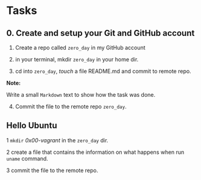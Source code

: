 # Tasks
## 0. Create and setup your Git and GitHub account

1. Create a repo called ``zero_day`` in my GitHub account

2. in your terminal, mkdir  ``zero_day`` in your home dir. 

3. cd into ``zero_day``,  *touch* a file README.md and commit to remote repo.

**Note:** 

Write a small ``Markdown`` text to show how the task was done.

4. Commit the file to the remote repo ``zero_day``.

## Hello Ubuntu

1 ``mkdir`` *0x00-vagrant* in the ``zero_day`` dir.

2 create a file that contains the information on what happens when run ``uname`` command.

3 commit the file to the remote repo. 